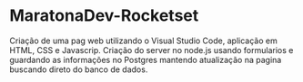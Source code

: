 # MaratonaDev-Rocketset
Criação de uma pag  web utilizando o Visual Studio Code, aplicação em HTML, CSS e Javascrip. Criação do server  no node.js usando formularios e guardando as informações no Postgres mantendo atualização na pagina buscando direto do banco de dados.

